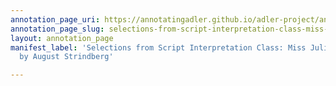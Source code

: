 ```yaml
---
annotation_page_uri: https://annotatingadler.github.io/adler-project/annotations/selections-from-script-interpretation-class-miss-julie-and-the-father-by-august-strindberg-canvas-1-theory-and-technique.json
annotation_page_slug: selections-from-script-interpretation-class-miss-julie-and-the-father-by-august-strindberg-canvas-1-theory-and-technique
layout: annotation_page
manifest_label: 'Selections from Script Interpretation Class: Miss Julie and The Father
  by August Strindberg'

---
```


